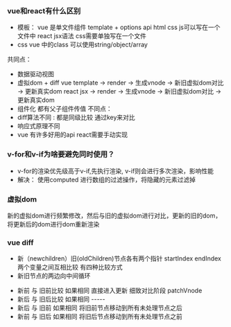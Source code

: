 ### vue和react有什么区别
* 模板： vue 是单文件组件 template + options api  html css js可以写在一个文件中
         react jsx语法 css需要单独写在一个文件
* css  vue 中的class 可以使用string/object/array 

共同点： 
* 数据驱动视图
* 虚拟dom + diff
vue template -> render -> 生成vnode -> 新旧虚拟dom对比 -> 更新真实dom
react jsx  -> render -> 生成vnode -> 新旧虚拟dom对比 -> 更新真实dom
* 组件化 都有父子组件传值
不同点：
* diff算法不同 : 都是同级比较 通过key来对比
* 响应式原理不同
* vue 有许多好用的api  react需要手动实现

### v-for和v-if为啥要避免同时使用？
* v-for的渲染优先级高于v-if,先执行渲染, v-if则会进行多次渲染，影响性能
* 解决： 使用computed 进行数组的过滤操作，将隐藏的元素过滤掉
### 虚拟dom
新的虚拟dom进行频繁修改，然后与旧的虚拟dom进行对比，更新的旧的dom， 将更新后的dom进行dom重新渲染
### vue diff
* 新（newchildren）旧(oldChildren)节点各有两个指针 startIndex endIndex 两个变量之间互相比较 有四种比较方式
* 新旧节点的两边向中间循环
- 新前 与 旧前比较 如果相同 直接进入更新  细致对比阶段 patchVnode 
- 新后 与 旧后比较 如果相同 -----
- 新后 与 旧前 如果相同  将旧前节点移动到所有未处理节点之后
- 新前 与 旧后 如果相同 将旧后节点移动到所有未处理节点之前